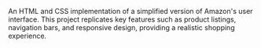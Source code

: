 An HTML and CSS implementation of a simplified version of Amazon's user interface. This project replicates key features such as product listings, navigation bars, and responsive design, providing a realistic shopping experience.
